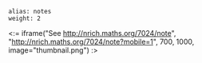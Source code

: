 ````
alias: notes
weight: 2
````

<:= iframe("See http://nrich.maths.org/7024/note", "http://nrich.maths.org/7024/note?mobile=1", 700, 1000, image="thumbnail.png") :>